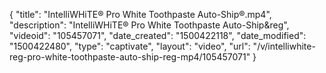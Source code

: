{
    "title": "IntelliWHiTE&reg; Pro White Toothpaste Auto-Ship&reg;.mp4",
    "description": "IntelliWHiTE&reg; Pro White Toothpaste Auto-Ship&reg",
    "videoid": "105457071",
    "date_created": "1500422118",
    "date_modified": "1500422480",
    "type": "captivate",
    "layout": "video",
    "url": "\/v\/intelliwhite-reg-pro-white-toothpaste-auto-ship-reg-mp4\/105457071"
}